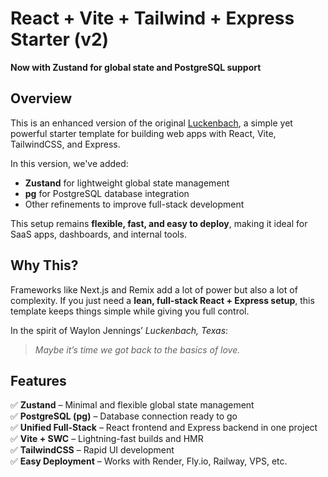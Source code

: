 # React + Vite + Tailwind + Express Starter (v2)

**Now with Zustand for global state and PostgreSQL support**

## Overview

This is an enhanced version of the original [Luckenbach](https://github.com/goodalchemy/react-vite-tailwind-express-starter), a simple yet powerful starter template for building web apps with React, Vite, TailwindCSS, and Express.

In this version, we've added:

- **Zustand** for lightweight global state management
- **pg** for PostgreSQL database integration
- Other refinements to improve full-stack development

This setup remains **flexible, fast, and easy to deploy**, making it ideal for SaaS apps, dashboards, and internal tools.

## Why This?

Frameworks like Next.js and Remix add a lot of power but also a lot of complexity. If you just need a **lean, full-stack React + Express setup**, this template keeps things simple while giving you full control.

In the spirit of Waylon Jennings’ _Luckenbach, Texas_:

> _Maybe it’s time we got back to the basics of love._

## Features

✅ **Zustand** – Minimal and flexible global state management  
✅ **PostgreSQL (pg)** – Database connection ready to go  
✅ **Unified Full-Stack** – React frontend and Express backend in one project  
✅ **Vite + SWC** – Lightning-fast builds and HMR  
✅ **TailwindCSS** – Rapid UI development  
✅ **Easy Deployment** – Works with Render, Fly.io, Railway, VPS, etc.
